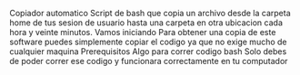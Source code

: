 Copiador automatico
Script de bash que copia un archivo desde la carpeta home de tus sesion de usuario
hasta una carpeta en otra ubicacion cada hora y veinte minutos.
Vamos iniciando
Para obtener una copia de este software puedes simplemente copiar el codigo ya que
no exige mucho de cualquier maquina
Prerequisitos
Algo para correr codigo bash
Solo debes de poder correr ese codigo y funcionara correctamente en tu
computador